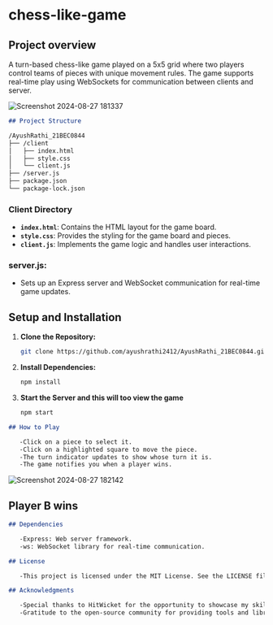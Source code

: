 # chess-like-game
## Project overview

A turn-based chess-like game played on a 5x5 grid where two players control teams of pieces with unique movement rules. The game supports real-time play using WebSockets for communication between clients and server.

![Screenshot 2024-08-27 181337](https://github.com/user-attachments/assets/7034970a-fae0-4601-9538-d536ccfafae0)

```markdown
## Project Structure

/AyushRathi_21BEC0844
├── /client
│   ├── index.html
│   ├── style.css
│   └── client.js
├── /server.js
├── package.json
└── package-lock.json
```

### Client Directory

- **`index.html`**: Contains the HTML layout for the game board.
- **`style.css`**: Provides the styling for the game board and pieces.
- **`client.js`**: Implements the game logic and handles user interactions.

### server.js:
- Sets up an Express server and WebSocket communication for real-time game updates.

## Setup and Installation

1. **Clone the Repository:**
   ```bash
   git clone https://github.com/ayushrathi2412/AyushRathi_21BEC0844.git

2. **Install Dependencies:**
   ```bash
   npm install

3. **Start the Server and this will too view the game**
   ```bash
   npm start

   
```markdown
## How to Play

   -Click on a piece to select it.
   -Click on a highlighted square to move the piece.
   -The turn indicator updates to show whose turn it is.
   -The game notifies you when a player wins.
```

![Screenshot 2024-08-27 182142](https://github.com/user-attachments/assets/ce248c8c-f1ce-4bc9-868f-352b8cd4dac5)
## Player B wins

```markdown
## Dependencies

   -Express: Web server framework.
   -ws: WebSocket library for real-time communication.
```
```markdown
## License

   -This project is licensed under the MIT License. See the LICENSE file for details.
```
```markdown
## Acknowledgments

   -Special thanks to HitWicket for the opportunity to showcase my skills and express my interest in the company.
   -Gratitude to the open-source community for providing tools and libraries that made this project possible.
```

